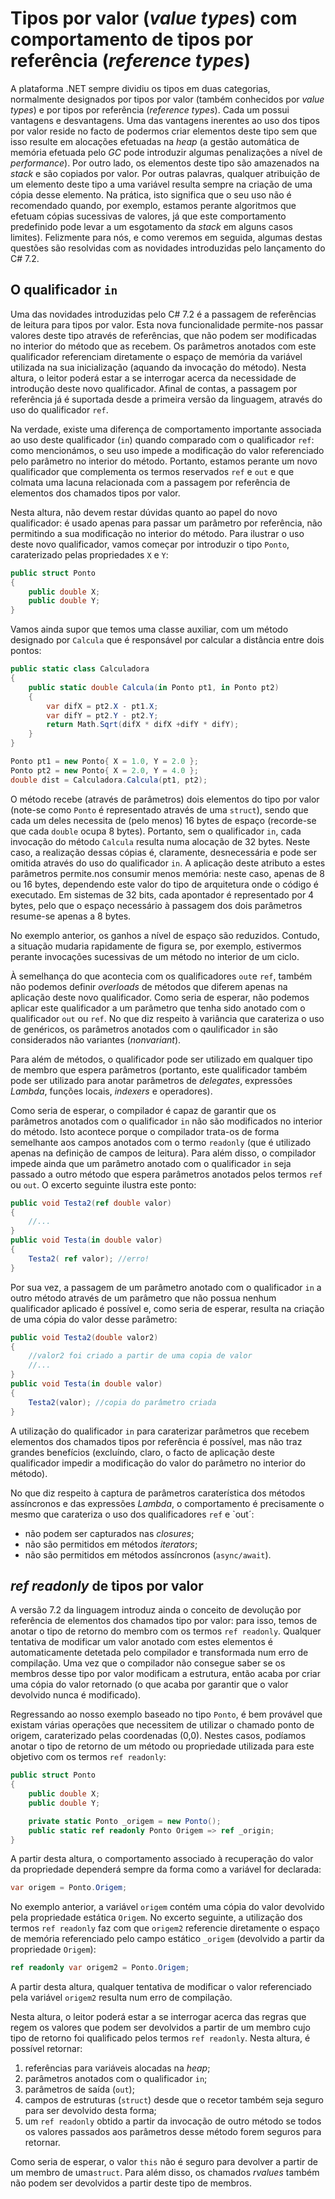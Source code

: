 # Tipos por valor (*value types*) com comportamento de tipos por referência (*reference types*)

A plataforma .NET sempre dividiu os tipos em duas categorias, normalmente designados por tipos por valor (também conhecidos por *value types*) e por tipos por referência (*reference types*). Cada um possui vantagens e desvantagens. Uma das vantagens inerentes ao uso dos tipos por valor reside no facto de podermos criar elementos deste tipo sem que isso resulte em alocações efetuadas na *heap* (a gestão automática de memória efetuada pelo *GC* pode introduzir algumas penalizações a nível de *performance*). Por outro lado, os elementos deste tipo são amazenados na *stack* e são copiados por valor. Por outras palavras, qualquer atribuição de um elemento deste tipo a uma variável resulta sempre na criação de uma cópia desse elemento. Na prática, isto significa que o seu uso não é recomendado quando, por exemplo, estamos perante algoritmos que efetuam cópias sucessivas de valores, já que este comportamento predefinido pode levar a um esgotamento da *stack* em alguns casos limites). Felizmente para nós, e como veremos em seguida, algumas destas questões são resolvidas com as novidades introduzidas pelo lançamento do C# 7.2.


## O qualificador `in`

Uma das novidades introduzidas pelo C# 7.2 é a passagem de referências de leitura para tipos por valor. Esta nova funcionalidade permite-nos passar valores deste tipo através de referências, que não podem ser modificadas no interior do método que as recebem. Os parâmetros anotados com este qualificador referenciam diretamente o espaço de memória da variável utilizada na sua inicialização (aquando da invocação do método). Nesta altura, o leitor poderá estar a se interrogar acerca da necessidade de introdução deste novo qualificador. Afinal de contas, a passagem por referência já é suportada desde a primeira versão da linguagem, através do uso do qualificador `ref`.

Na verdade, existe uma diferença de comportamento importante associada ao uso deste qualificador (`in`) quando comparado com o qualificador `ref`: como mencionámos, o seu uso impede a modificação do valor referenciado pelo parâmetro no interior do método. Portanto, estamos perante um novo qualificador que complementa os termos reservados `ref` e `out` e que colmata uma lacuna relacionada com a passagem por referência de elementos dos chamados tipos por valor.

Nesta altura, não devem restar dúvidas quanto ao papel do novo qualificador: é usado apenas para passar um parâmetro por referência, não permitindo a sua modificação no interior do método. Para ilustrar o uso deste novo qualificador, vamos começar por introduzir o tipo `Ponto`, caraterizado pelas propriedades `X` e `Y`:

```cs
public struct Ponto
{
    public double X;
    public double Y;
}
```

Vamos ainda supor que temos uma classe auxiliar, com um método designado por `Calcula` que é responsável por calcular a distância entre dois pontos:

```cs
public static class Calculadora
{
    public static double Calcula(in Ponto pt1, in Ponto pt2)
    {
        var difX = pt2.X - pt1.X;
        var difY = pt2.Y - pt2.Y;
        return Math.Sqrt(difX * difX +difY * difY);
    }
} 

Ponto pt1 = new Ponto{ X = 1.0, Y = 2.0 };
Ponto pt2 = new Ponto{ X = 2.0, Y = 4.0 };
double dist = Calculadora.Calcula(pt1, pt2);
```

O método recebe (através de parâmetros) dois elementos do tipo por valor (note-se como `Ponto` é representado através de uma `struct`), sendo que cada um deles necessita de (pelo menos) 16 bytes de espaço (recorde-se que cada `double` ocupa 8 bytes). Portanto, sem o qualificador `in`, cada invocação do método `Calcula` resulta numa alocação de 32 bytes. Neste caso, a realização dessas cópias é, claramente, desnecessária e pode ser omitida através do uso do qualificador `in`. A aplicação deste atributo a estes parâmetros permite.nos consumir menos memória: neste caso, apenas de 8 ou 16 bytes, dependendo este valor do tipo de arquitetura onde o código é executado. Em sistemas de 32 bits, cada apontador é representado por 4 bytes, pelo que o espaço necessário à passagem dos dois parâmetros resume-se apenas a 8 bytes.

No exemplo anterior, os ganhos a nível de espaço são reduzidos. Contudo, a situação mudaria rapidamente de figura se, por exemplo, estivermos perante invocações sucessivas de um método no interior de um ciclo. 

À semelhança do que acontecia com os qualificadores `out`e `ref`, também não podemos definir *overloads* de métodos que diferem apenas na aplicação deste novo qualificador. Como seria de esperar, não podemos aplicar este qualificador a um parâmetro que tenha sido anotado com o qualificador `out` ou `ref`. No que diz respeito à variância que carateriza o uso de genéricos, os parâmetros anotados com o qaulificador `in` são considerados não variantes (*nonvariant*).

Para além de métodos, o qualificador pode ser utilizado em qualquer tipo de membro que espera parâmetros (portanto, este qualificador também pode ser utilizado para anotar parâmetros de *delegates*, expressões *Lambda*, funções locais, *indexers* e operadores).

Como seria de esperar, o compilador é capaz de garantir que os parâmetros anotados com o qualificador `in` não são modificados no interior do método. Isto acontece porque o compilador trata-os de forma semelhante aos campos anotados com o termo `readonly` (que é utilizado apenas na definição de campos de leitura). Para além disso, o compilador impede ainda que um parâmetro anotado com o qualificador `in` seja passado a outro método que espera parâmetros anotados pelos termos `ref` ou `out`. O excerto seguinte ilustra este ponto:

```cs
public void Testa2(ref double valor)
{
    //...
}
public void Testa(in double valor)
{
    Testa2( ref valor); //erro!
}
```

Por sua vez, a passagem de um parâmetro anotado com o qualificador `in` a outro método através de um parâmetro que não possua nenhum qualificador aplicado é possível e, como seria de esperar, resulta na criação de uma cópia do valor desse parâmetro:

```cs
public void Testa2(double valor2)
{
    //valor2 foi criado a partir de uma copia de valor
    //...
}
public void Testa(in double valor)
{
    Testa2(valor); //copia do parâmetro criada
}
```

A utilização do qualificador `in` para caraterizar parâmetros que recebem elementos dos chamados tipos por referência é possível, mas não traz grandes benefícios (excluíndo, claro, o facto de aplicação deste qualificador impedir a modificação do valor do parâmetro no interior do método).

No que diz respeito à captura de parâmetros caraterística dos métodos assíncronos e das expressões *Lambda*, o comportamento é precisamente o mesmo que carateriza o uso dos qualificadores `ref` e `out´:
* não podem ser capturados nas *closures*;
* não são permitidos em métodos *iterators*;
* não são permitidos em métodos assíncronos (`async/await`). 




## *ref readonly* de tipos por valor

A versão 7.2 da linguagem introduz ainda o conceito de devolução por referência de elementos dos chamados tipo por valor: para isso, temos de anotar o tipo de retorno do membro com os termos `ref readonly`. Qualquer tentativa de modificar um valor anotado com estes elementos é automaticamente detetada pelo compilador e transformada num erro de compilação. Uma vez que o compilador não consegue saber se os membros desse tipo por valor modificam a estrutura, então acaba por criar uma cópia do valor retornado (o que acaba por garantir que o valor devolvido nunca é modificado). 

Regressando ao nosso exemplo baseado no tipo `Ponto`, é bem provável que existam várias operações que necessitem de utilizar o chamado ponto de origem, caraterizado pelas coordenadas (0,0). Nestes casos, podíamos anotar o tipo de retorno de um método ou propriedade utilizada para este objetivo com os termos `ref readonly`:

```cs
public struct Ponto
{
    public double X;
    public double Y;

    private static Ponto _origem = new Ponto();
    public static ref readonly Ponto Origem => ref _origin;
}
```

A partir desta altura, o comportamento associado à recuperação do valor da propriedade dependerá sempre da forma como a variável for declarada:

```cs
var origem = Ponto.Origem;
``` 

No exemplo anterior, a variável `origem` contém uma cópia do valor devolvido pela propriedade estática `Origem`. No excerto seguinte, a utilização dos termos `ref readonly` faz com que `origem2` referencie diretamente o espaço de memória referenciado pelo campo estático `_origem` (devolvido a partir da propriedade `Origem`):

```cs
ref readonly var origem2 = Ponto.Origem;
```

A partir desta altura, qualquer tentativa de modificar o valor referenciado pela variável `origem2` resulta num erro de compilação. 

Nesta altura, o leitor poderá estar a se interrogar acerca das regras que regem os valores que podem ser devolvidos a partir de um membro cujo tipo de retorno foi qualificado pelos termos `ref readonly`. Nesta altura, é possível retornar:
1. referências para variáveis alocadas na *heap*;
2. parâmetros anotados com o qualificador  `in`;
3. parâmetros de saída (`out`);
4. campos de estruturas (`struct`) desde que o recetor também seja seguro para ser devolvido desta forma;
5. um `ref readonly` obtido a partir da invocação de outro método se todos os valores passados aos parâmetros desse método forem seguros para retornar.

Como seria de esperar, o valor `this` não é seguro para devolver a partir de um membro de uma`struct`. Para além disso, os chamados *rvalues* também não podem ser devolvidos a partir deste tipo de membros.